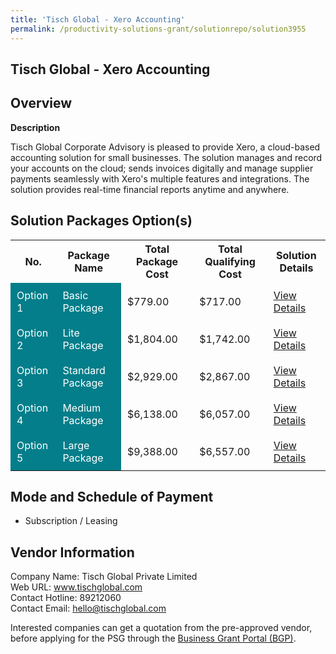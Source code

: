 ```yaml
---
title: 'Tisch Global - Xero Accounting'
permalink: /productivity-solutions-grant/solutionrepo/solution3955
---
```


## Tisch Global - Xero Accounting

## Overview

**Description**

Tisch Global Corporate Advisory is pleased to provide Xero, a cloud-based accounting solution for small businesses. The solution manages and record your accounts on the cloud; sends invoices digitally and manage supplier payments seamlessly with Xero's multiple features and integrations. The solution provides real-time financial reports anytime and anywhere.

## Solution Packages Option(s)

<table>
<tr>
<th><b>No.</b></th>
<th><b>Package Name</b></th>
<th><b>Total Package Cost</b></th>
<th><b>Total Qualifying Cost</b></th>
<th><b>Solution Details</b></th>
</tr>
<tr>
<td style='padding: 10px; background-color: #037E8A; color: #FFFFFF;'>Option 1</td>
<td style='padding: 10px; background-color: #037E8A; color: #FFFFFF;'>Basic Package</td>
<td style='padding: 10px;'>$779.00</td>
<td style='padding: 10px;'>$717.00</td>
<td style='padding: 10px;'><a href='/images/psg/Tisch_20210450_Desensitised_Annex_3_Part_1.pdf' target='_blank'>View Details</a></td>
</tr>
<tr>
<td style='padding: 10px; background-color: #037E8A; color: #FFFFFF;'>Option 2</td>
<td style='padding: 10px; background-color: #037E8A; color: #FFFFFF;'>Lite Package</td>
<td style='padding: 10px;'>$1,804.00</td>
<td style='padding: 10px;'>$1,742.00</td>
<td style='padding: 10px;'><a href='/images/psg/Tisch_20210450_Desensitised_Annex_3_Part_2.pdf' target='_blank'>View Details</a></td>
</tr>
<tr>
<td style='padding: 10px; background-color: #037E8A; color: #FFFFFF;'>Option 3</td>
<td style='padding: 10px; background-color: #037E8A; color: #FFFFFF;'>Standard Package</td>
<td style='padding: 10px;'>$2,929.00</td>
<td style='padding: 10px;'>$2,867.00</td>
<td style='padding: 10px;'><a href='/images/psg/Tisch_20210450_Desensitised_Annex_3_Part_3.pdf' target='_blank'>View Details</a></td>
</tr>
<tr>
<td style='padding: 10px; background-color: #037E8A; color: #FFFFFF;'>Option 4</td>
<td style='padding: 10px; background-color: #037E8A; color: #FFFFFF;'>Medium Package</td>
<td style='padding: 10px;'>$6,138.00</td>
<td style='padding: 10px;'>$6,057.00</td>
<td style='padding: 10px;'><a href='/images/psg/Tisch_20210450_Desensitised_Annex_3_Part_4.pdf' target='_blank'>View Details</a></td>
</tr>
<tr>
<td style='padding: 10px; background-color: #037E8A; color: #FFFFFF;'>Option 5</td>
<td style='padding: 10px; background-color: #037E8A; color: #FFFFFF;'>Large Package</td>
<td style='padding: 10px;'>$9,388.00</td>
<td style='padding: 10px;'>$6,557.00</td>
<td style='padding: 10px;'><a href='/images/psg/Tisch_20210450_Desensitised_Annex_3_Part_5.pdf' target='_blank'>View Details</a></td>
</tr>
</table>

## Mode and Schedule of Payment

 - Subscription / Leasing

## Vendor Information

 Company Name: Tisch Global Private Limited<br>Web URL: www.tischglobal.com <br>Contact Hotline: 89212060 <br>Contact Email: hello@tischglobal.com 

Interested companies can get a quotation from the pre-approved vendor, before applying for the PSG through the <a href='https://www.businessgrants.gov.sg/' target='_blank' rel='noopener'>Business Grant Portal (BGP)</a>.

<script src="/jquery/resize-tables.js"></script>

